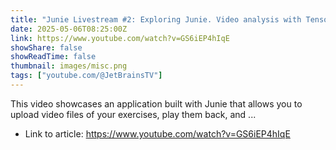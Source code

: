 ```yaml
---
title: "Junie Livestream #2: Exploring Junie. Video analysis with TensorFlow.js"
date: 2025-05-06T08:25:00Z
link: https://www.youtube.com/watch?v=GS6iEP4hIqE
showShare: false
showReadTime: false
thumbnail: images/misc.png
tags: ["youtube.com/@JetBrainsTV"]
---
```

This video showcases an application built with Junie that allows you to upload video files of your exercises, play them back, and ...

- Link to article: https://www.youtube.com/watch?v=GS6iEP4hIqE